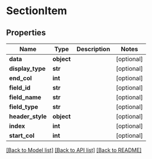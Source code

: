 # SectionItem

## Properties
Name | Type | Description | Notes
------------ | ------------- | ------------- | -------------
**data** | **object** |  | [optional] 
**display_type** | **str** |  | [optional] 
**end_col** | **int** |  | [optional] 
**field_id** | **str** |  | [optional] 
**field_name** | **str** |  | [optional] 
**field_type** | **str** |  | [optional] 
**header_style** | **object** |  | [optional] 
**index** | **int** |  | [optional] 
**start_col** | **int** |  | [optional] 

[[Back to Model list]](../README.md#documentation-for-models) [[Back to API list]](../README.md#documentation-for-api-endpoints) [[Back to README]](../README.md)


